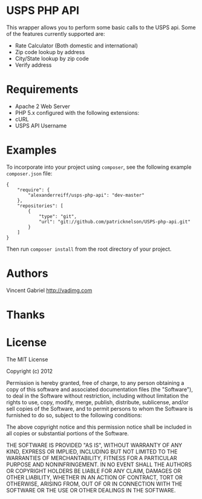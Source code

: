 USPS PHP API
===========

This wrapper allows you to perform some basic calls to the USPS api. Some of the features currently supported are:

- Rate Calculator (Both domestic and international)
- Zip code lookup by address
- City/State lookup by zip code
- Verify address

Requirements
============

- Apache 2 Web Server 
- PHP 5.x configured with the following extensions:
- cURL
- USPS API Username

Examples
=======

To incorporate into your project using `composer`, see the following example `composer.json` file:


	{
		"require": {
			"alexanderreiff/usps-php-api": "dev-master"
		},
		"repositories": [
			{
				"type": "git",
				"url": "git://github.com/patricknelson/USPS-php-api.git"
			}
		]
	}

Then run `composer install` from the root directory of your project.

Authors
=======
Vincent Gabriel <http://vadimg.com>

Thanks
======

License
=======

The MIT License

Copyright (c) 2012

Permission is hereby granted, free of charge, to any person obtaining a copy of
this software and associated documentation files (the "Software"), to deal in
the Software without restriction, including without limitation the rights to
use, copy, modify, merge, publish, distribute, sublicense, and/or sell copies
of the Software, and to permit persons to whom the Software is furnished to do
so, subject to the following conditions:

The above copyright notice and this permission notice shall be included in all
copies or substantial portions of the Software.

THE SOFTWARE IS PROVIDED "AS IS", WITHOUT WARRANTY OF ANY KIND, EXPRESS OR
IMPLIED, INCLUDING BUT NOT LIMITED TO THE WARRANTIES OF MERCHANTABILITY,
FITNESS FOR A PARTICULAR PURPOSE AND NONINFRINGEMENT. IN NO EVENT SHALL THE
AUTHORS OR COPYRIGHT HOLDERS BE LIABLE FOR ANY CLAIM, DAMAGES OR OTHER
LIABILITY, WHETHER IN AN ACTION OF CONTRACT, TORT OR OTHERWISE, ARISING FROM,
OUT OF OR IN CONNECTION WITH THE SOFTWARE OR THE USE OR OTHER DEALINGS IN THE
SOFTWARE.